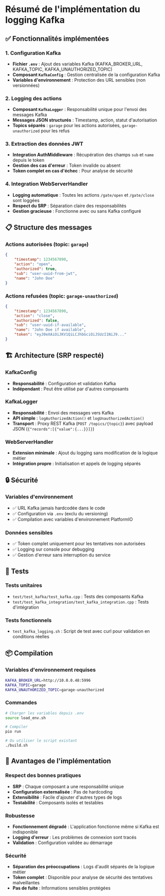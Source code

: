 # Résumé de l'implémentation du logging Kafka

## ✅ Fonctionnalités implémentées

### 1. Configuration Kafka

- **Fichier `.env`** : Ajout des variables Kafka (KAFKA_BROKER_URL, KAFKA_TOPIC, KAFKA_UNAUTHORIZED_TOPIC)
- **Composant `KafkaConfig`** : Gestion centralisée de la configuration Kafka
- **Variables d'environnement** : Protection des URL sensibles (non versionnées)

### 2. Logging des actions

- **Composant `KafkaLogger`** : Responsabilité unique pour l'envoi des messages Kafka
- **Messages JSON structurés** : Timestamp, action, statut d'autorisation
- **Topics séparés** : `garage` pour les actions autorisées, `garage-unauthorized` pour les refus

### 3. Extraction des données JWT

- **Integration AuthMiddleware** : Récupération des champs `sub` et `name` depuis le token
- **Gestion des cas d'erreur** : Token invalide ou absent
- **Token complet en cas d'échec** : Pour analyse de sécurité

### 4. Integration WebServerHandler

- **Logging automatique** : Toutes les actions `/gate/open` et `/gate/close` sont loggées
- **Respect du SRP** : Séparation claire des responsabilités
- **Gestion gracieuse** : Fonctionne avec ou sans Kafka configuré

## 📋 Structure des messages

### Actions autorisées (topic: `garage`)

```json
{
    "timestamp": 1234567890,
    "action": "open",
    "authorized": true,
    "sub": "user-uuid-from-jwt",
    "name": "John Doe"
}
```

### Actions refusées (topic: `garage-unauthorized`)

```json
{
    "timestamp": 1234567890,
    "action": "close", 
    "authorized": false,
    "sub": "user-uuid-if-available",
    "name": "John Doe if available",
    "token": "eyJ0eXAiOiJKV1QiLCJhbGciOiJSUzI1NiJ9..."
}
```

## 🏗️ Architecture (SRP respecté)

### KafkaConfig

- **Responsabilité** : Configuration et validation Kafka
- **Indépendant** : Peut être utilisé par d'autres composants

### KafkaLogger  

- **Responsabilité** : Envoi des messages vers Kafka
- **API simple** : `logAuthorizedAction()` et `logUnauthorizedAction()`
- **Transport** : Proxy REST Kafka (`POST /topics/{topic}`) avec payload JSON (`{"records":[{"value":{...}}]}`)

### WebServerHandler

- **Extension minimale** : Ajout du logging sans modification de la logique métier
- **Intégration propre** : Initialisation et appels de logging séparés

## 🔒 Sécurité

### Variables d'environnement

- ✅ URL Kafka jamais hardcodée dans le code
- ✅ Configuration via `.env` (exclu du versioning)
- ✅ Compilation avec variables d'environnement PlatformIO

### Données sensibles

- ✅ Token complet uniquement pour les tentatives non autorisées
- ✅ Logging sur console pour debugging
- ✅ Gestion d'erreur sans interruption du service

## 🧪 Tests

### Tests unitaires

- `test/test_kafka/test_kafka.cpp` : Tests des composants Kafka
- `test/test_kafka_integration/test_kafka_integration.cpp` : Tests d'intégration

### Tests fonctionnels

- `test_kafka_logging.sh` : Script de test avec curl pour validation en conditions réelles

## 📦 Compilation

### Variables d'environnement requises

```bash
KAFKA_BROKER_URL=http://10.0.0.48:5996
KAFKA_TOPIC=garage  
KAFKA_UNAUTHORIZED_TOPIC=garage-unauthorized
```

### Commandes

```bash
# Charger les variables depuis .env
source load_env.sh

# Compiler
pio run

# Ou utiliser le script existant
./build.sh
```

## 🎯 Avantages de l'implémentation

### Respect des bonnes pratiques

- **SRP** : Chaque composant a une responsabilité unique
- **Configuration externalisée** : Pas de hardcoding
- **Extensibilité** : Facile d'ajouter d'autres types de logs
- **Testabilité** : Composants isolés et testables

### Robustesse

- **Fonctionnement dégradé** : L'application fonctionne même si Kafka est indisponible
- **Logging d'erreur** : Les problèmes de connexion sont tracés
- **Validation** : Configuration validée au démarrage

### Sécurité

- **Séparation des préoccupations** : Logs d'audit séparés de la logique métier
- **Token complet** : Disponible pour analyse de sécurité des tentatives malveillantes
- **Pas de fuite** : Informations sensibles protégées
